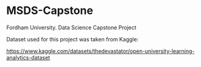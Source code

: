 # MSDS-Capstone
Fordham University. Data Science Capstone Project

Dataset used for this project was taken from Kaggle:

https://www.kaggle.com/datasets/thedevastator/open-university-learning-analytics-dataset
